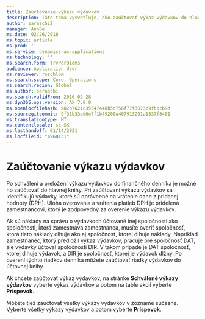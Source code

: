 ```yaml
---
title: Zaúčtovanie výkazu výdavkov
description: Táto téma vysvetľuje, ako zaúčtovať výkaz výdavkov do hlavnej knihy.
author: saraschi2
manager: AnnBe
ms.date: 02/26/2018
ms.topic: article
ms.prod: ''
ms.service: dynamics-ax-applications
ms.technology: ''
ms.search.form: TrvPerDiems
audience: Application User
ms.reviewer: roschlom
ms.search.scope: Core, Operations
ms.search.region: Global
ms.author: saraschi
ms.search.validFrom: 2016-02-28
ms.dyn365.ops.version: AX 7.0.0
ms.openlocfilehash: 982b7621c35547448b5d756f77f3873b9fbbcb9d
ms.sourcegitcommit: 9f31b33ed6e7f1b49200a407913201a1337f3401
ms.translationtype: HT
ms.contentlocale: sk-SK
ms.lasthandoff: 01/14/2021
ms.locfileid: "4960131"
---
```

# <a name="post-an-expense-report"></a>Zaúčtovanie výkazu výdavkov

Po schválení a preložení výkazu výdavkov do finančného denníka je možné ho zaúčtovať do hlavnej knihy. Pri zaúčtovaní výkazu výdavkov sa identifikujú výdavky, ktoré sú oprávnené na vrátenie dane z pridanej hodnoty (DPH). Úloha overovania a vrátenia platieb DPH je pridelená zamestnancovi, ktorý je zodpovedný za overenie výkazu výdavkov.

Ak sú náklady na správu o výdavkoch účtované inej spoločnosti ako spoločnosti, ktorá zamestnáva zamestnanca, musíte overiť spoločnosť, ktorá tieto náklady dlhuje ako aj spoločnosť, ktorej dlhuje náklady. Napríklad zamestnanec, ktorý predložil výkaz výdavkov, pracuje pre spoločnosť DAT, ale výdavky účtoval spoločnosti DIR. V takom prípade je DAT spoločnosť, ktorej dlhuje výdavok, a DIR je spoločnosť, ktorej je výdavok dlžný. Po overení týchto riadkov denníka môžete zaúčtovať riadky výdavkov do účtovnej knihy.

Ak chcete zaúčtovať výkaz výdavkov, na stránke **Schválené výkazy výdavkov** vyberte výkaz výdavkov a potom na table akcií vyberte **Príspevok**.

Môžete tiež zaúčtovať všetky výkazy výdavkov v zozname súčasne. Vyberte všetky výkazy výdavkov a potom vyberte **Príspevok**.
